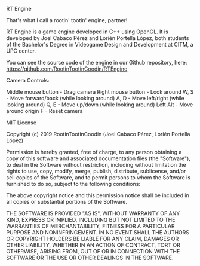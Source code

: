 RT Engine

That's what I call a rootin' tootin' engine, partner!

RT Engine is a game engine developed in C++ using OpenGL. It is developed by Joel Cabaco Pérez and Lorién Portella López, both students of the Bachelor's Degree in Videogame Design and Development at CITM, a UPC center.

You can see the source code of the engine in our Github repository, here:
https://github.com/RootinTootinCoodin/RTEngine

Camera Controls:
		   
 Middle mouse button - Drag camera
  Right mouse button - Look around
		W, S - Move forward/back (while looking around)
		A, D - Move left/right (while looking around)
		Q, E - Move up/down (while looking around)
    	    Left Alt - Move around origin
		   F - Reset camera

MIT License

Copyright (c) 2019 RootinTootinCoodin (Joel Cabaco Pérez, Lorién Portella López)

Permission is hereby granted, free of charge, to any person obtaining a copy
of this software and associated documentation files (the "Software"), to deal
in the Software without restriction, including without limitation the rights
to use, copy, modify, merge, publish, distribute, sublicense, and/or sell
copies of the Software, and to permit persons to whom the Software is
furnished to do so, subject to the following conditions:

The above copyright notice and this permission notice shall be included in all
copies or substantial portions of the Software.

THE SOFTWARE IS PROVIDED "AS IS", WITHOUT WARRANTY OF ANY KIND, EXPRESS OR
IMPLIED, INCLUDING BUT NOT LIMITED TO THE WARRANTIES OF MERCHANTABILITY,
FITNESS FOR A PARTICULAR PURPOSE AND NONINFRINGEMENT. IN NO EVENT SHALL THE
AUTHORS OR COPYRIGHT HOLDERS BE LIABLE FOR ANY CLAIM, DAMAGES OR OTHER
LIABILITY, WHETHER IN AN ACTION OF CONTRACT, TORT OR OTHERWISE, ARISING FROM,
OUT OF OR IN CONNECTION WITH THE SOFTWARE OR THE USE OR OTHER DEALINGS IN THE
SOFTWARE.
